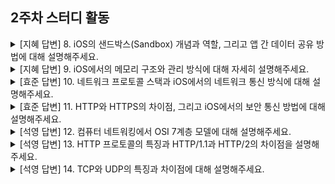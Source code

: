 ## 2주차 스터디 활동

<details>
<summary>[지혜 답변] 8. iOS의 샌드박스(Sandbox) 개념과 역할, 그리고 앱 간 데이터 공유 방법에 대해 설명해주세요.</summary>

iOS에서 제공하는 보안 매커니즘. 각 앱은 자신의 데이터와 파일을 저장하기 위한 고유 디렉토리를 가진다.<br>
앱 간 데이터 공유 시 URLScheme, App Group 활용<br>

**질문: URL 스킴(URL Scheme)을 이용한 앱 간 통신은 어떻게 이루어지나요?**<br>
iOS 앱에서 특정 URL을 사용하여 앱을 실행하거나 특정 작업을 수행할 수 있도록 설계된 방식<br>
간단한 데이터 전달 + 특정 화면을 열어야 하는 경우<br>

**질문: 앱 그룹(App Group)을 활용하여 데이터 공유를 하는 방법은 무엇인가요?**<br>
같은 개발자가 만든 앱 간에 데이터 공유 가능<br>
샌드박스 외부에 공통 스토리지 생성<br>

**질문: 샌드박스의 취약점**<br>

</details>

<details>
  <summary>[지혜 답변] 9. iOS에서의 메모리 구조와 관리 방식에 대해 자세히 설명해주세요.</summary>

  - Code: 앱의 실행 코드가 저장되는 영역<br>
  - Data: 전역 변수 및 정적 변수가 저장되는 영역<br>
  - Heap: 동적 메모리 할당이 이루어지는 영역<br>
  - Stack: 함수 호출과 관련된 지역 변수 및 호출 정보가 저장되는 영역<br>

  데이터를 할당 받는 시점은? 프로세스화 될 때<br>

  **프로세스와 스레드의 장단점**<br>
  멀티 프로세싱, 멀티 스레딩에 대한 장단점<br>

  **Heap에 접근하면서 발생할 수 있는 문제점**<br>
  Data Race가 발생할 수 있음<br>
  
</details>

<details>
  <summary>[효준 답변] 10. 네트워크 프로토콜 스택과 iOS에서의 네트워크 통신 방식에 대해 설명해주세요.</summary>
  OSI 7계층과 TCP/IP<br>
  
  <br>

  Connection-Less와 Connection-Oriented의 차이

  **질문: MAC / IP 주소 비교**<br>
  MAC은 고유, IP는 동적 할당<br>

</details>

<details>
  <summary>[효준 답변] 11. HTTP와 HTTPS의 차이점, 그리고 iOS에서의 보안 통신 방법에 대해 설명해주세요.</summary>
  **HTTP**<br>
  웹의 기본적인 프로토콜, 비연결성, 무상태성, 정보를 평문으로 전송<br>

  **HTTPS**<br>
  기존 HTTP에서 SSL/TLS 프로토콜 암호화<br>
  민감한 데이터가 전송되는 경우에도 정보 도난/조작을 방지할 수 있음.<br>

  **TLS/SSL**<br>
  클라이언트-서버 통신 전 인증서로 신뢰성 여부를 판단하여 연결하는 방식<br>

  **iOS의 보안 통신 방법**<br>
  HTTPS 적용 (해제하는 옵션이 있음)<br>

</details>


<details>
  <summary>[석영 답변] 12. 컴퓨터 네트워킹에서 OSI 7계층 모델에 대해 설명해주세요.</summary>
  
  **OSI 7계층**<br>
  - 물리 게층: 데이터 전송을 위한 물리적 매체와 신호 규격 정의<br>
  - 데이터 링크 계층: 물리 계층을 통해 송수신되는 정보를 관리하여 안정적인 정보 전달<br>
  - 네트워크 계층: 데이터가 여러 네트워크를 통해 목적지까지 도달하도록 경로를 설정<br>
  - 전송 계층: 데이터의 신뢰성 있는 전송을 보장<br>
  - 세션 계층: 두 장치 간 세션을 생성/유지/종료하며 통신 동기화<br>
  - 표현 계층: 데이터 형식 변환, 암호화, 압축 수행<br>
  - 애플리케이션 계층: 사용자와 애플리케이션이 네트워크에 접근할 수 있는 인터페이스 제공<br>

  **TCP에서 연결하는 방식**<br>
  3way handshake + 4way handshake<br>
</details>

<details>
  <summary>[석영 답변] 13. HTTP 프로토콜의 특징과 HTTP/1.1과 HTTP/2의 차이점을 설명해주세요.</summary>

  **HTTP/1.1**<br>
  하나의 TCP 연결을 재사용하여 여러 요청 처리 가능<br>

  **HTTP/2**<br>
  데이터를 바이너리 형식으로 전송<br>
  멀티플렉싱을 통해 여러 요청과 응답을 병렬 처리 가능<br>

  **DNS가 동작하는 방식**<br>

</details>

<details>
  <summary>[석영 답변] 14. TCP와 UDP의 특징과 차이점에 대해 설명해주세요.</summary>
  
  **TCP**<br>
  인터넷에서 데이터를 안정적으로 순서대로 오류 없이 전송하기 위한 프로토콜<br>
  신뢰성 있는 데이터 전송을 위해 흐름 제어, 혼잡 방지<br>
  시퀀스 번호를 통해 순서 보장<br>

  **UDP**<br>
  비연결성, 각 메시지 독립적 처리<br>
  패킷 도착을 보장하지 않음<br>
  TCP에 비해서 빠르다<br>

  **UDP의 사용처**<br>
  실시간 스트리밍, 게임

  **흐름 제어와 혼잡 제어의 차이**<br>
  흐름 제어: 송신자와 수신자의 1:1 흐름 제어<br>
  혼잡 제어: 네트워크 전반적인 속도 제한<br>
  

</details>

